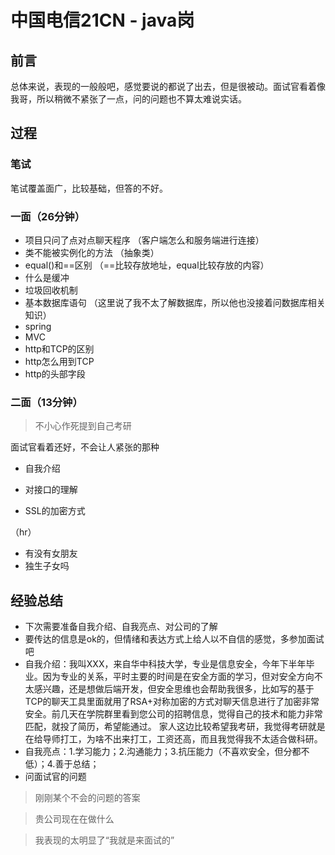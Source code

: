 # 中国电信21CN - java岗
## 前言
总体来说，表现的一般般吧，感觉要说的都说了出去，但是很被动。面试官看着像我哥，所以稍微不紧张了一点，问的问题也不算太难说实话。
## 过程
### 笔试
笔试覆盖面广，比较基础，但答的不好。
### 一面（26分钟）
- 项目只问了点对点聊天程序
（客户端怎么和服务端进行连接）
- 类不能被实例化的方法
（抽象类）
- equal()和==区别
（==比较存放地址，equal比较存放的内容）
- 什么是缓冲
- 垃圾回收机制
- 基本数据库语句
（这里说了我不太了解数据库，所以他也没接着问数据库相关知识）
- spring
- MVC
- http和TCP的区别
- http怎么用到TCP
- http的头部字段
### 二面（13分钟）
> 不小心作死提到自己考研

面试官看着还好，不会让人紧张的那种

- 自我介绍

- 对接口的理解

- SSL的加密方式

（hr）
- 有没有女朋友
- 独生子女吗
## 经验总结
- 下次需要准备自我介绍、自我亮点、对公司的了解
- 要传达的信息是ok的，但情绪和表达方式上给人以不自信的感觉，多参加面试吧
- 自我介绍：我叫XXX，来自华中科技大学，专业是信息安全，今年下半年毕业。因为专业的关系，平时主要的时间是在安全方面的学习，但对安全方向不太感兴趣，还是想做后端开发，但安全思维也会帮助我很多，比如写的基于TCP的聊天工具里面就用了RSA+对称加密的方式对聊天信息进行了加密非常安全。前几天在学院群里看到您公司的招聘信息，觉得自己的技术和能力非常匹配，就投了简历，希望能通过。 家人这边比较希望我考研，我觉得考研就是在给导师打工，为啥不出来打工，工资还高，而且我觉得我不太适合做科研。
- 自我亮点：1.学习能力；2.沟通能力；3.抗压能力（不喜欢安全，但分都不低）；4.善于总结；
- 问面试官的问题
> 刚刚某个不会的问题的答案

> 贵公司现在在做什么

> 我表现的太明显了“我就是来面试的”

